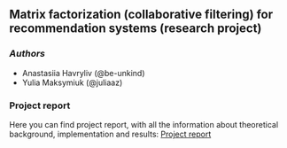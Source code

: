 ## Matrix factorization (collaborative filtering) for recommendation systems (research project)

### **_Authors_**
- Anastasiia Havryliv (@be-unkind)
- Yulia Maksymiuk (@juliaaz)

### Project report

Here you can find project report, with all the information about theoretical background, implementation and results: [Project report](https://github.com/be-unkind/matrix-factorization-for-recommendation-systems-research/blob/main/matrix_factorization_techniques_report.pdf)
